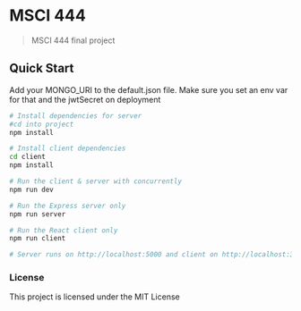 # MSCI 444

> MSCI 444 final project 

## Quick Start

Add your MONGO_URI to the default.json file. Make sure you set an env var for that and the jwtSecret on deployment

```bash
# Install dependencies for server
#cd into project
npm install

# Install client dependencies
cd client
npm install

# Run the client & server with concurrently
npm run dev

# Run the Express server only
npm run server

# Run the React client only
npm run client

# Server runs on http://localhost:5000 and client on http://localhost:3000
```


### License

This project is licensed under the MIT License
